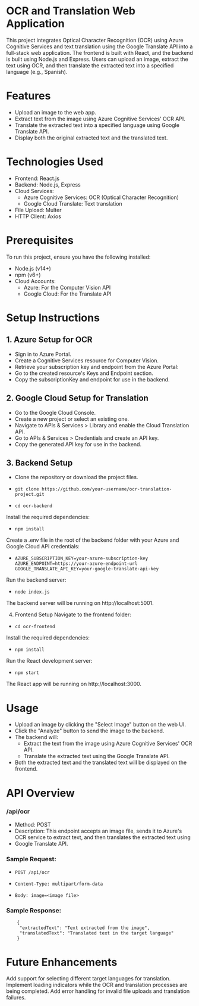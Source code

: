 # OCR and Translation Web Application
This project integrates Optical Character Recognition (OCR) using Azure Cognitive Services and text translation using the Google Translate API into a full-stack web application. The frontend is built with React, and the backend is built using Node.js and Express. Users can upload an image, extract the text using OCR, and then translate the extracted text into a specified language (e.g., Spanish).

# Features
  - Upload an image to the web app.
  - Extract text from the image using Azure Cognitive Services' OCR API.
  - Translate the extracted text into a specified language using Google Translate API.
  - Display both the original extracted text and the translated text.
# Technologies Used
  - Frontend: React.js
  - Backend: Node.js, Express
  - Cloud Services:
    - Azure Cognitive Services: OCR (Optical Character Recognition)
    - Google Cloud Translate: Text translation
  - File Upload: Multer
  - HTTP Client: Axios
# Prerequisites
To run this project, ensure you have the following installed:

 - Node.js (v14+)
 - npm (v6+)
 - Cloud Accounts:
   - Azure: For the Computer Vision API
   - Google Cloud: For the Translate API
# Setup Instructions
## 1. Azure Setup for OCR
  - Sign in to Azure Portal.
  - Create a Cognitive Services resource for Computer Vision.
  - Retrieve your subscription key and endpoint from the Azure Portal:
  - Go to the created resource's Keys and Endpoint section.
  - Copy the subscriptionKey and endpoint for use in the backend.
## 2. Google Cloud Setup for Translation
  - Go to the Google Cloud Console.
  - Create a new project or select an existing one.
  - Navigate to APIs & Services > Library and enable the Cloud Translation API.
  - Go to APIs & Services > Credentials and create an API key.
  - Copy the generated API key for use in the backend.
## 3. Backend Setup
  - Clone the repository or download the project files.
  -     git clone https://github.com/your-username/ocr-translation-project.git
  -     cd ocr-backend
Install the required dependencies:
  -     npm install
Create a .env file in the root of the backend folder with your Azure and Google Cloud API credentials:

  -     AZURE_SUBSCRIPTION_KEY=your-azure-subscription-key
        AZURE_ENDPOINT=https://your-azure-endpoint-url
        GOOGLE_TRANSLATE_API_KEY=your-google-translate-api-key
Run the backend server:
  -     node index.js
The backend server will be running on http://localhost:5001.

4. Frontend Setup
Navigate to the frontend folder:
 -     cd ocr-frontend
Install the required dependencies:
 -     npm install
Run the React development server:
 -     npm start
The React app will be running on http://localhost:3000.

# Usage
  -  Upload an image by clicking the "Select Image" button on the web UI.
  -  Click the "Analyze" button to send the image to the backend.
  -  The backend will:
     -  Extract the text from the image using Azure Cognitive Services' OCR API.
     -  Translate the extracted text using the Google Translate API.
  - Both the extracted text and the translated text will be displayed on the frontend.
# API Overview
### /api/ocr
  - Method: POST
  - Description: This endpoint accepts an image file, sends it to Azure's OCR service to extract text, and then translates the extracted text using 
  - Google Translate API.
### Sample Request:
  -     POST /api/ocr
  -     Content-Type: multipart/form-data
  -     Body: image=<image file>
### Sample Response:

        {
         "extractedText": "Text extracted from the image",
         "translatedText": "Translated text in the target language"
        }


# Future Enhancements
Add support for selecting different target languages for translation.
Implement loading indicators while the OCR and translation processes are being completed.
Add error handling for invalid file uploads and translation failures.
